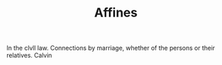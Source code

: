 ---
title: Affines
permalink: "/definitions/affines.html"
body: In the clvll law. Connections by marriage, whether of the persons or their relatives.
  Calvin
published_at: '2018-07-07'
layout: post
---